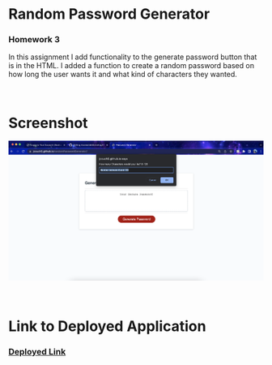 # Random Password Generator
### Homework 3
In this assignment I add functionality to the generate password button that is in the HTML. I added a function to create a random password based on how long the user wants it and what kind of characters they wanted. 

<br />

# Screenshot

![This is the ScreenShot of my deployed website.](./assets/images/screenshot.png)

<br />

# Link to Deployed Application 
### [Deployed Link](https://jcouch5.github.io/randomPasswordGenerator/)